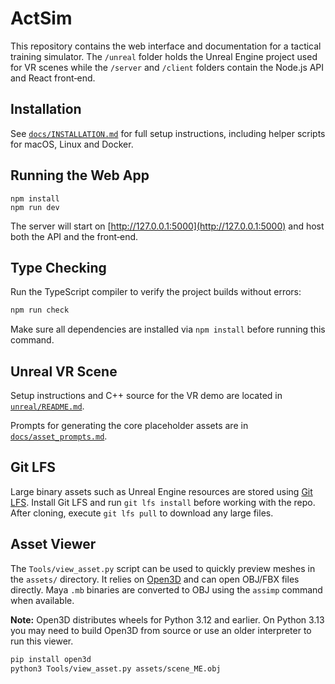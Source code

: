# ActSim

This repository contains the web interface and documentation for a tactical
training simulator. The `/unreal` folder holds the Unreal Engine project used
for VR scenes while the `/server` and `/client` folders contain the Node.js API
and React front‑end.

## Installation

See [`docs/INSTALLATION.md`](docs/INSTALLATION.md) for full setup instructions,
including helper scripts for macOS, Linux and Docker.

## Running the Web App

```
npm install
npm run dev
```

The server will start on [http://127.0.0.1:5000](http://127.0.0.1:5000) and host both the API and the front‑end.

## Type Checking

Run the TypeScript compiler to verify the project builds without errors:

```bash
npm run check
```

Make sure all dependencies are installed via `npm install` before running this command.

## Unreal VR Scene

Setup instructions and C++ source for the VR demo are located in
[`unreal/README.md`](unreal/README.md).

Prompts for generating the core placeholder assets are in [`docs/asset_prompts.md`](docs/asset_prompts.md).


## Git LFS

Large binary assets such as Unreal Engine resources are stored using [Git LFS](https://git-lfs.github.com/). Install Git LFS and run `git lfs install` before working with the repo. After cloning, execute `git lfs pull` to download any large files.

## Asset Viewer

The `Tools/view_asset.py` script can be used to quickly preview meshes in the
`assets/` directory. It relies on [Open3D](https://www.open3d.org/) and can
open OBJ/FBX files directly. Maya `.mb` binaries are converted to OBJ using the
`assimp` command when available.

**Note:** Open3D distributes wheels for Python 3.12 and earlier. On Python
3.13 you may need to build Open3D from source or use an older interpreter to
run this viewer.

```bash
pip install open3d
python3 Tools/view_asset.py assets/scene_ME.obj
```

